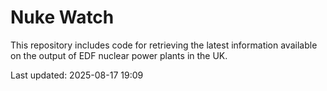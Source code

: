 # Nuke Watch

This repository includes code for retrieving the latest information available on the output of EDF nuclear power plants in the UK.

Last updated: 2025-08-17 19:09